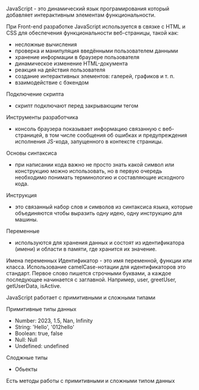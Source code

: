JavaScript - это динамический язык програмирования который добавляет интерактивным элементам функциональности.

При Front-end разработке JavaScript используется в связке с HTML и CSS для обеспечения функциональности веб-страницы, такой как:
- несложные вычисления
- проверка и манипуляция введёнными пользователем данными
- хранение информации в браузере пользователя
- динамическое изменение HTML-документа
- реакция на действия пользователя
- создание интерактивных элементов: галерей, графиков и т. п.
- взаимодействие с бэкендом

Подключение скрипта
- скрипт подключают перед закрывающим тегом <body>

Инструменты разработчика
- консоль браузера показывает информацию связанную с веб-страницей, в том числе сообщения об ошибках и предупреждения исполнения JS-кода, запущенного в контексте страницы.

Основы синтаксиса
- при написании кода важно не просто знать какой символ или конструкцию можно использовать, но в первую очередь необходимо понимать терминологию и составляющие исходного кода. 

Инструкция
- это связанный набор слов и символов из синтаксиса языка, которые объединяются чтобы выразить одну идею, одну инструкцию для машины.

Переменные
- используются для хранения данных и состоят из идентификатора (имени) и области в памяти, где хранится их значение.

Имена переменных
Идентификатор - это имя переменной, функции или класса.
Использование camelCase-нотации для идентификаторов это стандарт. Первое слово пишется строчными буквами, а каждое последующее начинается с заглавной. Например, user, greetUser, getUserData, isActive.





JavaScript работает с примитивными и сложными типами

Примитивные типы данных

- Number: 2023, 1.5, Nan, Infinity
- String: 'Hello', '012hello'
- Boolean: true, false
- Null: Null
- Undefined: undefined

Слоджные типы
- Обьекты 


Есть методы работы с примитивными и сложными типом данных


